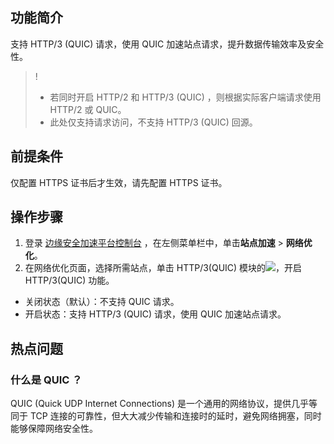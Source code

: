 ## 功能简介
支持 HTTP/3 (QUIC) 请求，使用 QUIC 加速站点请求，提升数据传输效率及安全性。

>!
>- 若同时开启 HTTP/2 和 HTTP/3 (QUIC) ，则根据实际客户端请求使用HTTP/2 或 QUIC。
>- 此处仅支持请求访问，不支持 HTTP/3 (QUIC) 回源。

## 前提条件
仅配置 HTTPS 证书后才生效，请先配置 HTTPS 证书。


## 操作步骤
1. 登录 [边缘安全加速平台控制台](https://console.cloud.tencent.com/teo) ，在左侧菜单栏中，单击**站点加速** > **网络优化**。
2. 在网络优化页面，选择所需站点，单击 HTTP/3(QUIC) 模块的![](https://qcloudimg.tencent-cloud.cn/raw/bf52db8b606a923a3520e4b745e8e467.png)，开启 HTTP/3(QUIC) 功能。
 - 关闭状态（默认）：不支持 QUIC 请求。
 - 开启状态：支持 HTTP/3 (QUIC) 请求，使用 QUIC 加速站点请求。


## 热点问题
### 什么是 QUIC ？
QUIC (Quick UDP Internet Connections) 是一个通用的网络协议，提供几乎等同于 TCP 连接的可靠性，但大大减少传输和连接时的延时，避免网络拥塞，同时能够保障网络安全性。
